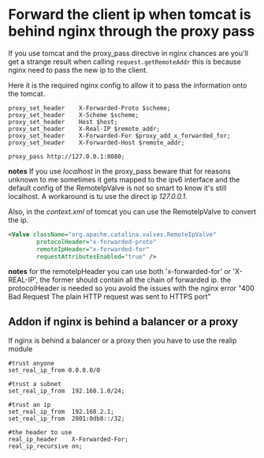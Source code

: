 # Forward the client ip when tomcat is behind nginx through the proxy pass #

If you use tomcat and the proxy_pass directive in nginx chances are you'll get a strange result when calling ```request.getRemoteAddr```
this is because nginx need to pass the new ip to the client.


Here it is the required nginx config to allow it to pass the information onto the tomcat.
```
proxy_set_header    X-Forwarded-Proto $scheme;
proxy_set_header    X-Scheme $scheme;
proxy_set_header    Host $host;
proxy_set_header    X-Real-IP $remote_addr;
proxy_set_header    X-Forwarded-For $proxy_add_x_forwarded_for;
proxy_set_header    X-Forwarded-Host $remote_addr;

proxy_pass http://127.0.0.1:8080;
```

**notes**
If you use *localhost* in the proxy_pass beware that for reasons unknown to me sometimes it gets mapped to the ipv6 interface and the default config of the RemoteIpValve is not so smart to know it's still localhost.
A workaround is tu use the direct ip *127.0.0.1*.



Also, in the *context.xml* of tomcat you can use the RemoteIpValve to convert the ip.

```xml
<Valve className="org.apache.catalina.valves.RemoteIpValve"
        protocolHeader="x-forwarded-proto"
        remoteIpHeader="x-forwarded-for"
        requestAttributesEnabled="true" />
```

**notes**
for the remoteIpHeader you can use both 'x-forwarded-for' or 'X-REAL-IP', the former should contain all the chain of forwarded ip.
the protocolHeader is needed so you avoid the issues with the nginx error "400 Bad Request The plain HTTP request was sent to HTTPS port"

## Addon if nginx is behind a balancer or a proxy ##

If nginx is behind a balancer or a proxy then you have to use the realip module

```
#trust anyone
set_real_ip_from 0.0.0.0/0

#trust a subnet
set_real_ip_from  192.168.1.0/24;

#trust an ip
set_real_ip_from  192.168.2.1;
set_real_ip_from  2001:0db8::/32;

#the header to use
real_ip_header    X-Forwarded-For;
real_ip_recursive on;
```